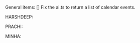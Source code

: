 General items:
[] Fix the ai.ts to return a list of calendar events.

HARSHDEEP:



PRACHI:



MINHA: